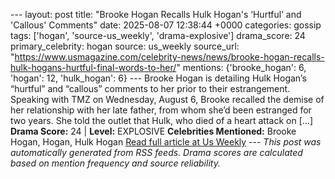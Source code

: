 --- layout: post title: "Brooke Hogan Recalls Hulk Hogan's ‘Hurtful’ and 'Callous' Comments" date: 2025-08-07 12:38:44 +0000 categories: gossip tags: ['hogan', 'source-us_weekly', 'drama-explosive'] drama_score: 24 primary_celebrity: hogan source: us_weekly source_url: "https://www.usmagazine.com/celebrity-news/news/brooke-hogan-recalls-hulk-hogans-hurtful-final-words-to-her/" mentions: {'brooke_hogan': 6, 'hogan': 12, 'hulk_hogan': 6} --- Brooke Hogan is detailing Hulk Hogan’s “hurtful” and “callous” comments to her prior to their estrangement. Speaking with TMZ on Wednesday, August 6, Brooke recalled the demise of her relationship with her late father, from whom she’d been estranged for two years. She told the outlet that Hulk, who died of a heart attack on […] **Drama Score:** 24 | **Level:** EXPLOSIVE **Celebrities Mentioned:** Brooke Hogan, Hogan, Hulk Hogan [Read full article at Us Weekly](https://www.usmagazine.com/celebrity-news/news/brooke-hogan-recalls-hulk-hogans-hurtful-final-words-to-her/) --- *This post was automatically generated from RSS feeds. Drama scores are calculated based on mention frequency and source reliability.*